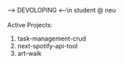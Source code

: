 --> DEVOLOPING <--\n
student @ neu
<br/>
<br/>
Active Projects:
  1. task-management-crud
  2. next-spotify-api-tool
  3. art-walk
